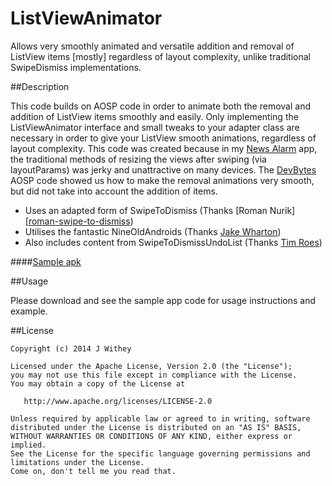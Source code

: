 ListViewAnimator
================

Allows very smoothly animated and versatile addition and removal of ListView items [mostly] regardless of layout complexity, unlike traditional SwipeDismiss implementations.

##Description

This code builds on AOSP code in order to animate both the removal and addition of ListView items smoothly and easily. Only implementing the ListViewAnimator interface and small tweaks to your adapter class are necessary in order to give your ListView smooth animations, regardless of layout complexity. This code was created because in my [News Alarm][news alarm] app, the traditional methods of resizing the views after swiping (via layoutParams) was jerky and unattractive on many devices. The [DevBytes][devbytes] AOSP code showed us how to make the removal animations very smooth, but did not take into account the addition of items.

- Uses an adapted form of SwipeToDismiss (Thanks [Roman Nurik][[roman-swipe-to-dismiss])
- Utilises the fantastic NineOldAndroids (Thanks [Jake Wharton][nineoldandroids])
- Also includes content from SwipeToDismissUndoList (Thanks [Tim Roes][timroes])

####[Sample apk][apk]



##Usage

Please download and see the sample app code for usage instructions and example.

##License

    Copyright (c) 2014 J Withey

    Licensed under the Apache License, Version 2.0 (the "License");
    you may not use this file except in compliance with the License.
    You may obtain a copy of the License at

       http://www.apache.org/licenses/LICENSE-2.0

    Unless required by applicable law or agreed to in writing, software
    distributed under the License is distributed on an "AS IS" BASIS,
    WITHOUT WARRANTIES OR CONDITIONS OF ANY KIND, either express or implied.
    See the License for the specific language governing permissions and
    limitations under the License.
    Come on, don't tell me you read that.


[apk]:h
[roman-swipe-to-dismiss]:https://github.com/romannurik/Android-SwipeToDismiss
[news alarm]:https://play.google.com/store/apps/details?id=com.witheyjr.newsAlarm
[devbytes]:http://graphics-geek.blogspot.co.uk/2013/06/devbytes-animating-listview-deletion.html
[nineoldandroids]:http://nineoldandroids.com/
[timroes]:https://github.com/timroes/SwipeToDismissUndoList
